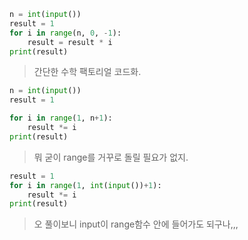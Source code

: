```python
n = int(input())
result = 1
for i in range(n, 0, -1):
    result = result * i
print(result)
```

> 간단한 수학 팩토리얼 코드화.

```python
n = int(input())
result = 1

for i in range(1, n+1):
    result *= i
print(result)
```

> 뭐 굳이 range를 거꾸로 돌릴 필요가 없지.

```python
result = 1
for i in range(1, int(input())+1):
    result *= i
print(result)
```

> 오 풀이보니 input이 range함수 안에 들어가도 되구나,,,